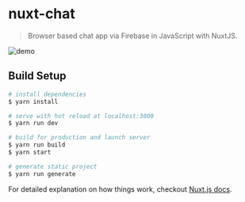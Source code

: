 # nuxt-chat

> Browser based chat app via Firebase in JavaScript with NuxtJS.

![demo](https://media.giphy.com/media/7vABfZM8rZyG1qaLES/giphy.gif)

## Build Setup

``` bash
# install dependencies
$ yarn install

# serve with hot reload at localhost:3000
$ yarn run dev

# build for production and launch server
$ yarn run build
$ yarn start

# generate static project
$ yarn run generate
```

For detailed explanation on how things work, checkout [Nuxt.js docs](https://nuxtjs.org).
